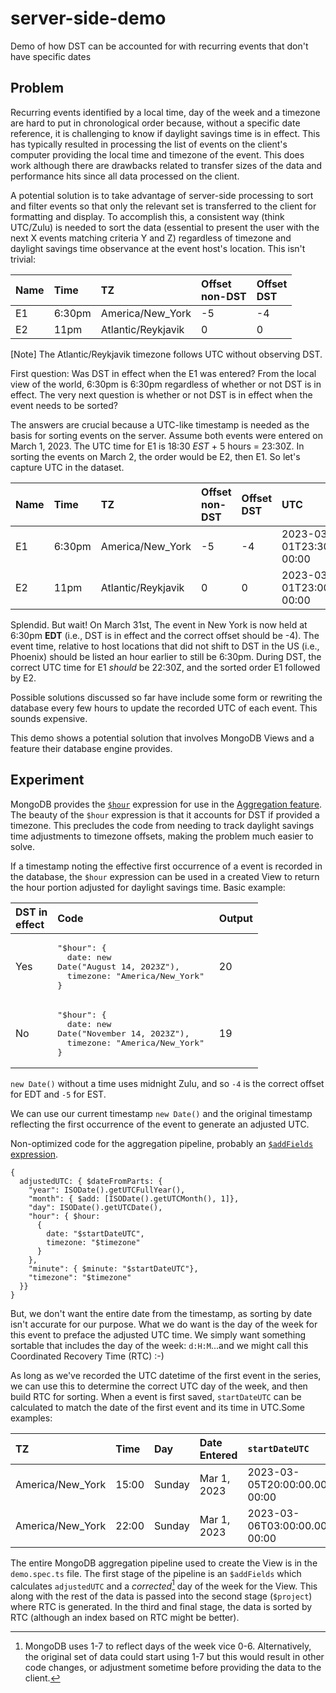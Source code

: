 # server-side-demo

Demo of how DST can be accounted for with recurring events that don't have specific dates

## Problem

Recurring events identified by a local time, day of the week and a timezone are hard to put in chronological order because, without a specific date reference, it is challenging to know if daylight savings time is in effect. This has typically resulted in processing the list of events on the client's computer providing the local time and timezone of the event. This does work although there are drawbacks related to transfer sizes of the data and performance hits since all data processed on the client.

A potential solution is to take advantage of server-side processing to sort and filter events so that only the relevant set is transferred to the client for formatting and display. To accomplish this, a consistent way (think UTC/Zulu) is needed to sort the data (essential to present the user with the next X events matching criteria Y and Z) regardless of timezone and daylight savings time observance at the event host's location. This isn't trivial:

| Name | Time   | TZ                 | Offset <br> non-DST | Offset <br> DST |
| :--- | :----- | :----------------- | :------------------ | :-------------- |
| E1   | 6:30pm | America/New_York   | -5                  | -4              |
| E2   | 11pm   | Atlantic/Reykjavik | 0                   | 0               |

[Note] The Atlantic/Reykjavik timezone follows UTC without observing DST.

First question: Was DST in effect when the E1 was entered? From the local view of the world, 6:30pm is 6:30pm regardless of whether or not DST is in effect. The very next question is whether or not DST is in effect when the event needs to be sorted?

The answers are crucial because a UTC-like timestamp is needed as the basis for sorting events on the server. Assume both events were entered on March 1, 2023. The UTC time for E1 is 18:30 _EST_ + 5 hours = 23:30Z. In sorting the events on March 2, the order would be E2, then E1. So let's capture UTC in the dataset.

| Name | Time   | TZ                 | Offset <br> non-DST | Offset <br> DST | UTC                           |
| :--- | :----- | :----------------- | :------------------ | :-------------- | :---------------------------- |
| E1   | 6:30pm | America/New_York   | -5                  | -4              | 2023-03-01T23:30:00.000-00:00 |
| E2   | 11pm   | Atlantic/Reykjavik | 0                   | 0               | 2023-03-01T23:00:00.000-00:00 |

Splendid. But wait! On March 31st, The event in New York is now held at 6:30pm **EDT** (i.e., DST is in effect and the correct offset should be -4). The event time, relative to host locations that did not shift to DST in the US (i.e., Phoenix) should be listed an hour earlier to still be 6:30pm. During DST, the correct UTC time for E1 _should_ be 22:30Z, and the sorted order E1 followed by E2.

Possible solutions discussed so far have include some form or rewriting the database every few hours to update the recorded UTC of each event. This sounds expensive.

This demo shows a potential solution that involves MongoDB Views and a feature their database engine provides.

## Experiment

MongoDB provides the [`$hour`](https://www.mongodb.com/docs/manual/reference/operator/aggregation/hour/) expression for use in the [Aggregation feature](https://www.mongodb.com/docs/manual/reference/operator/aggregation/). The beauty of the `$hour` expression is that it accounts for DST if provided a timezone. This precludes the code from needing to track daylight savings time adjustments to timezone offsets, making the problem much easier to solve.

If a timestamp noting the effective first occurrence of a event is recorded in the database, the `$hour` expression can be used in a created View to return the hour portion adjusted for daylight savings time. Basic example:

| DST in <br> effect | Code                                                                                                          | Output |
| :----------------- | :------------------------------------------------------------------------------------------------------------ | :----- |
| Yes                | <pre>"$hour": { <br> &nbsp;date: new Date("August 14, 2023Z"), <br> &nbsp;timezone: "America/New_York" <br>}  | 20     |
| No                 | <pre>"$hour": { <br> &nbsp;date: new Date("November 14, 2023Z"),<br> &nbsp;timezone: "America/New_York" <br>} | 19     |

`new Date()` without a time uses midnight Zulu, and so `-4` is the correct offset for EDT and `-5` for EST.

We can use our current timestamp `new Date()` and the original timestamp reflecting the first occurrence of the event to generate an adjusted UTC.

Non-optimized code for the aggregation pipeline, probably an [`$addFields` expression](https://www.mongodb.com/docs/v7.0/reference/operator/aggregation/addFields/).

```bson
{
  adjustedUTC: { $dateFromParts: {
    "year": ISODate().getUTCFullYear(),
    "month": { $add: [ISODate().getUTCMonth(), 1]},
    "day": ISODate().getUTCDate(),
    "hour": { $hour:
      {
        date: "$startDateUTC",
        timezone: "$timezone"
      }
    },
    "minute": { $minute: "$startDateUTC"},
    "timezone": "$timezone"
  }}
}
```

But, we don't want the entire date from the timestamp, as sorting by date isn't accurate for our purpose. What we do want is the day of the week for this event to preface the adjusted UTC time. We simply want something sortable that includes the day of the week: `d:H:M`...and we might call this Coordinated Recovery Time (RTC) :-)

As long as we've recorded the UTC datetime of the first event in the series, we can use this to determine the correct UTC day of the week, and then build RTC for sorting. When a event is first saved, `startDateUTC` can be calculated to match the date of the first event and its time in UTC.Some examples:

| TZ               | Time  | Day    | Date Entered | `startDateUTC`                |
| :--------------- | :---- | :----- | :----------- | :---------------------------- |
| America/New_York | 15:00 | Sunday | Mar 1, 2023  | 2023-03-05T20:00:00.000-00:00 |
| America/New_York | 22:00 | Sunday | Mar 1, 2023  | 2023-03-06T03:00:00.000-00:00 |

The entire MongoDB aggregation pipeline used to create the View is in the `demo.spec.ts` file. The first stage of the pipeline is an `$addFields` which calculates `adjustedUTC` and a _corrected_[^1] day of the week for the View. This along with the rest of the data is passed into the second stage (`$project`) where RTC is generated. In the third and final stage, the data is sorted by RTC (although an index based on RTC might be better).

[^1]: MongoDB uses 1-7 to reflect days of the week vice 0-6. Alternatively, the original set of data could start using 1-7 but this would result in other code changes, or adjustment sometime before providing the data to the client.
